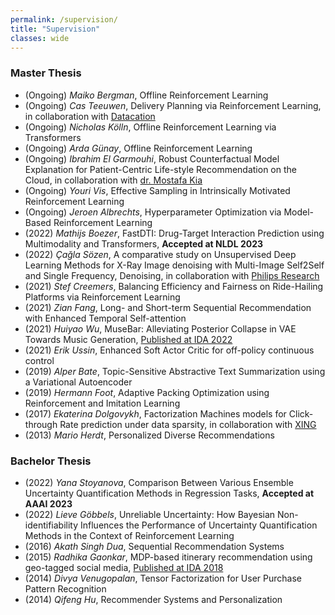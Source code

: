 ```yaml
---
permalink: /supervision/
title: "Supervision"
classes: wide
---
```


### Master Thesis
* (Ongoing) *Maiko Bergman*, Offline Reinforcement Learning
* (Ongoing) *Cas Teeuwen*, Delivery Planning via Reinforcement Learning, in collaboration with [Datacation](https://www.datacation.nl/)
* (Ongoing) *Nicholas Kölln*, Offline Reinforcement Learning via Transformers
* (Ongoing) *Arda Günay*, Offline Reinforcement Learning
* (Ongoing) *Ibrahim El Garmouhi*, Robust Counterfactual Model Explanation for Patient-Centric Life-style Recommendation on the Cloud, in collaboration with [dr. Mostafa Kia](https://research.tilburguniversity.edu/en/persons/seyed-mostafa-kia)
* (Ongoing) *Youri Vis*, Effective Sampling in Intrinsically Motivated Reinforcement Learning
* (Ongoing) *Jeroen Albrechts*, Hyperparameter Optimization via Model-Based Reinforcement Learning
* (2022) *Mathijs Boezer*, FastDTI: Drug-Target Interaction Prediction using
Multimodality and Transformers, **Accepted at NLDL 2023**
* (2022) *Çağla Sözen*, A comparative study on Unsupervised Deep Learning Methods for X-Ray Image denoising with Multi-Image Self2Self and Single Frequency, Denoising, in collaboration with [Philips Research](https://www.philips.com/a-w/about/innovation/research.html)
* (2021) *Stef Creemers*, Balancing Efficiency and Fairness on Ride-Hailing Platforms via Reinforcement Learning
* (2021) *Zian Fang*, Long- and Short-term Sequential Recommendation with Enhanced Temporal Self-attention
* (2021) *Huiyao Wu*, MuseBar: Alleviating Posterior Collapse in VAE Towards Music Generation, [Published at IDA 2022](https://link.springer.com/chapter/10.1007/978-3-031-01333-1_29)
* (2021) *Erik Ussin*, Enhanced Soft Actor Critic for off-policy continuous control
* (2019) *Alper Bate*, Topic-Sensitive Abstractive Text Summarization using a Variational Autoencoder
* (2019) *Hermann Foot*, Adaptive Packing Optimization using Reinforcement and Imitation Learning
* (2017) *Ekaterina Dolgovykh*, Factorization Machines models for Click-through Rate prediction under data sparsity, in collaboration with [XING](https://werben.xing.com/en)
* (2013) *Mario Herdt*, Personalized Diverse Recommendations

### Bachelor Thesis
* (2022) *Yana Stoyanova*, Comparison Between Various Ensemble Uncertainty Quantification
Methods in Regression Tasks, **Accepted at AAAI 2023**
* (2022) *Lieve Göbbels*, Unreliable Uncertainty: How Bayesian Non-identifiability Influences the Performance of Uncertainty Quantification Methods in the Context of Reinforcement Learning
* (2016) *Akath Singh Dua*, Sequential Recommendation Systems
* (2015) *Radhika Gaonkar*, MDP-based itinerary recommendation using geo-tagged social media, [Published at IDA 2018](https://link.springer.com/chapter/10.1007/978-3-030-01768-2_10)
* (2014) *Divya Venugopalan*, Tensor Factorization for User Purchase Pattern Recognition
* (2014) *Qifeng Hu*, Recommender Systems and Personalization